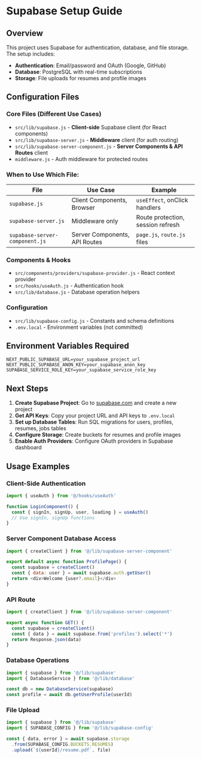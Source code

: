 # Supabase Setup Guide

## Overview

This project uses Supabase for authentication, database, and file storage. The setup includes:

- **Authentication**: Email/password and OAuth (Google, GitHub)
- **Database**: PostgreSQL with real-time subscriptions
- **Storage**: File uploads for resumes and profile images

## Configuration Files

### Core Files (Different Use Cases)

- `src/lib/supabase.js` - **Client-side** Supabase client (for React components)
- `src/lib/supabase-server.js` - **Middleware** client (for auth routing)
- `src/lib/supabase-server-component.js` - **Server Components & API Routes** client
- `middleware.js` - Auth middleware for protected routes

### When to Use Which File:

| File                           | Use Case                      | Example                           |
| ------------------------------ | ----------------------------- | --------------------------------- |
| `supabase.js`                  | Client Components, Browser    | `useEffect`, onClick handlers     |
| `supabase-server.js`           | Middleware only               | Route protection, session refresh |
| `supabase-server-component.js` | Server Components, API Routes | `page.js`, `route.js` files       |

### Components & Hooks

- `src/components/providers/supabase-provider.js` - React context provider
- `src/hooks/useAuth.js` - Authentication hook
- `src/lib/database.js` - Database operation helpers

### Configuration

- `src/lib/supabase-config.js` - Constants and schema definitions
- `.env.local` - Environment variables (not committed)

## Environment Variables Required

```env
NEXT_PUBLIC_SUPABASE_URL=your_supabase_project_url
NEXT_PUBLIC_SUPABASE_ANON_KEY=your_supabase_anon_key
SUPABASE_SERVICE_ROLE_KEY=your_supabase_service_role_key
```

## Next Steps

1. **Create Supabase Project**: Go to [supabase.com](https://supabase.com) and create a new project
2. **Get API Keys**: Copy your project URL and API keys to `.env.local`
3. **Set up Database Tables**: Run SQL migrations for users, profiles, resumes, jobs tables
4. **Configure Storage**: Create buckets for resumes and profile images
5. **Enable Auth Providers**: Configure OAuth providers in Supabase dashboard

## Usage Examples

### Client-Side Authentication

```javascript
import { useAuth } from '@/hooks/useAuth'

function LoginComponent() {
  const { signIn, signUp, user, loading } = useAuth()
  // Use signIn, signUp functions
}
```

### Server Component Database Access

```javascript
import { createClient } from '@/lib/supabase-server-component'

export default async function ProfilePage() {
  const supabase = createClient()
  const { data: user } = await supabase.auth.getUser()
  return <div>Welcome {user?.email}</div>
}
```

### API Route

```javascript
import { createClient } from '@/lib/supabase-server-component'

export async function GET() {
  const supabase = createClient()
  const { data } = await supabase.from('profiles').select('*')
  return Response.json(data)
}
```

### Database Operations

```javascript
import { supabase } from '@/lib/supabase'
import { DatabaseService } from '@/lib/database'

const db = new DatabaseService(supabase)
const profile = await db.getUserProfile(userId)
```

### File Upload

```javascript
import { supabase } from '@/lib/supabase'
import { SUPABASE_CONFIG } from '@/lib/supabase-config'

const { data, error } = await supabase.storage
  .from(SUPABASE_CONFIG.BUCKETS.RESUMES)
  .upload(`${userId}/resume.pdf`, file)
```
